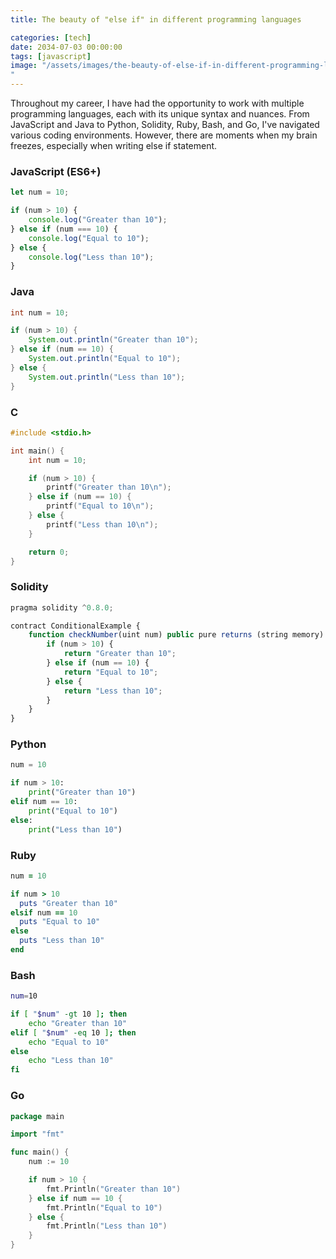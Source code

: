 ```yaml
---
title: The beauty of "else if" in different programming languages

categories: [tech]
date: 2034-07-03 00:00:00
tags: [javascript]
image: "/assets/images/the-beauty-of-else-if-in-different-programming-languages.jpg
"
---
```


Throughout my career, I have had the opportunity to work with multiple programming languages, each with its unique syntax and nuances. From JavaScript and Java to Python, Solidity, Ruby, Bash, and Go, I've navigated various coding environments. However, there are moments when my brain freezes, especially when writing else if statement.

### JavaScript (ES6+)

```javascript
let num = 10;

if (num > 10) {
    console.log("Greater than 10");
} else if (num === 10) {
    console.log("Equal to 10");
} else {
    console.log("Less than 10");
}
```

### Java

```java
int num = 10;

if (num > 10) {
    System.out.println("Greater than 10");
} else if (num == 10) {
    System.out.println("Equal to 10");
} else {
    System.out.println("Less than 10");
}
```

### C

```c
#include <stdio.h>

int main() {
    int num = 10;

    if (num > 10) {
        printf("Greater than 10\n");
    } else if (num == 10) {
        printf("Equal to 10\n");
    } else {
        printf("Less than 10\n");
    }

    return 0;
}
```


### Solidity

```js
pragma solidity ^0.8.0;

contract ConditionalExample {
    function checkNumber(uint num) public pure returns (string memory) {
        if (num > 10) {
            return "Greater than 10";
        } else if (num == 10) {
            return "Equal to 10";
        } else {
            return "Less than 10";
        }
    }
}
```


### Python

```python
num = 10

if num > 10:
    print("Greater than 10")
elif num == 10:
    print("Equal to 10")
else:
    print("Less than 10")
```

### Ruby

```ruby
num = 10

if num > 10
  puts "Greater than 10"
elsif num == 10
  puts "Equal to 10"
else
  puts "Less than 10"
end
```

### Bash

```bash
num=10

if [ "$num" -gt 10 ]; then
    echo "Greater than 10"
elif [ "$num" -eq 10 ]; then
    echo "Equal to 10"
else
    echo "Less than 10"
fi
```

### Go

```go
package main

import "fmt"

func main() {
    num := 10

    if num > 10 {
        fmt.Println("Greater than 10")
    } else if num == 10 {
        fmt.Println("Equal to 10")
    } else {
        fmt.Println("Less than 10")
    }
}
```

